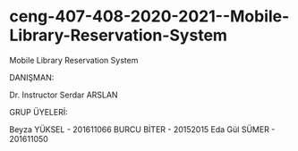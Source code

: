 # ceng-407-408-2020-2021--Mobile-Library-Reservation-System
 Mobile Library Reservation System
 
 DANIŞMAN: 
 
 Dr. Instructor Serdar ARSLAN
 
 GRUP ÜYELERİ:

 Beyza YÜKSEL - 201611066
 BURCU BİTER - 20152015
 Eda Gül SÜMER - 201611050
